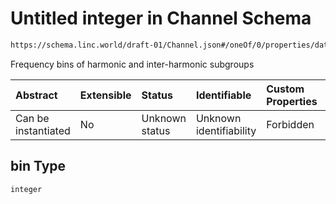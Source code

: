 # Untitled integer in Channel Schema

```txt
https://schema.linc.world/draft-01/Channel.json#/oneOf/0/properties/data/properties/harmonicValues/items/properties/bin
```

Frequency bins of harmonic and inter-harmonic subgroups

| Abstract            | Extensible | Status         | Identifiable            | Custom Properties | Additional Properties | Access Restrictions | Defined In                                           |
| :------------------ | :--------- | :------------- | :---------------------- | :---------------- | :-------------------- | :------------------ | :--------------------------------------------------- |
| Can be instantiated | No         | Unknown status | Unknown identifiability | Forbidden         | Allowed               | none                | [Channel.json*](Channel.json "open original schema") |

## bin Type

`integer`
